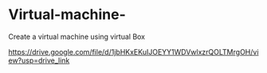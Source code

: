 # Virtual-machine-
Create a virtual machine using virtual Box 

https://drive.google.com/file/d/1jbHKxEKuIJOEYY1WDVwlxzrQOLTMrgOH/view?usp=drive_link
